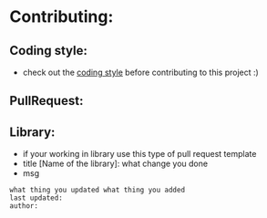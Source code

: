 # Contributing:

## Coding style:
- check out the [coding style](https://github.com/pranaOS/pranaOS/blob/master/Docs/CodingStyle.md) before contributing to this project :)

## PullRequest:

## Library:
- if your working in library use this type of pull request template
- title [Name of the library]: what change you done
- msg
```
what thing you updated what thing you added
last updated: 
author: 
```